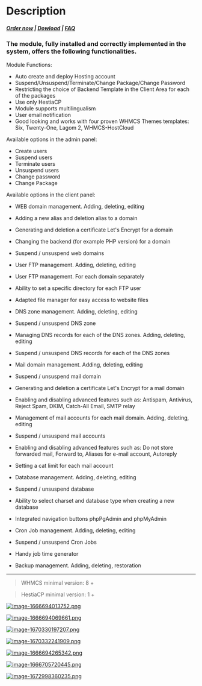 # Description

#####  [Order now](https://puqcloud.com/index.php?rp=/store/whmcs-module-hestiacp) | [Dowload](https://download.puqcloud.com/WHMCS/servers/PUQ_WHMCS-HestiaCP/) | [FAQ](https://faq.puqcloud.com/)

### The module, fully installed and correctly implemented in the system, offers the following functionalities.

Module Functions:

- Auto create and deploy Hosting account
- Suspend/Unsuspend/Terminate/Change Package/Change Password
- Restricting the choice of Backend Template in the Client Area for each of the packages
- Use only HestiaCP
- Module supports multilingualism
- User email notification
- Good looking and works with four proven WHMCS Themes templates: Six, Twenty-One, Lagom 2, WHMCS-HostCloud

Available options in the admin panel:

- Create users
- Suspend users
- Terminate users
- Unsuspend users
- Change password
- Change Package

Available options in the client panel:

- WEB domain management. Adding, deleting, editing
- Adding a new alias <span class="HwtZe" lang="en"><span class="jCAhz ChMk0b C1N51c"><span class="ryNqvb">and deletion alias</span></span></span> to a domain
- Generating <span class="HwtZe" lang="en"><span class="jCAhz ChMk0b C1N51c"><span class="ryNqvb">and deletion</span></span></span> a certificate Let's Encrypt for a domain
- Changing the backend (for example PHP version) for a domain
- Suspend / unsuspend web domains
- User FTP management. Adding, deleting, editing
- User FTP management. For each domain separately
- Ability to set a specific directory for each FTP user
- Adapted file manager for easy access to website files

- DNS zone management. Adding, deleting, editing
- Suspend / unsuspend DNS zone
- Managing DNS records for each of the DNS zones. Adding, deleting, editing
- Suspend / unsuspend DNS records for each of the DNS zones

- Mail domain management. Adding, deleting, editing
- Suspend / unsuspend mail domain
- Generating <span class="HwtZe" lang="en"><span class="jCAhz ChMk0b C1N51c"><span class="ryNqvb">and deletion</span></span></span> a certificate Let's Encrypt for a mail domain
- Enabling and disabling advanced features such as: Antispam, Antivirus, Reject Spam, DKIM, Catch-All Email, SMTP relay
- Management of mail accounts for each mail domain. Adding, deleting, editing
- Suspend / unsuspend mail accounts
- Enabling and disabling advanced features such as: Do not store forwarded mail, Forward to, Aliases for e-mail account, Autoreply
- Setting a cat limit for each mail account

- Database management. Adding, deleting, editing
- Suspend / unsuspend database
- Ability to select сharset and database type when creating a new database
- Integrated navigation buttons phpPgAdmin and phpMyAdmin

- Cron Job management. Adding, deleting, editing
- Suspend / unsuspend Cron Jobs
- Handy job time generator

- Backup management. Adding, deleting, <span class="kgnlhe" data-sl="en" data-term-type="tl" data-tl="ru" dir="ltr" role="button" tabindex="0">restoration</span>


- - - - - -

>WHMCS minimal version: 8 +

>HestiaCP minimal version: 1 +

[![image-1666694013752.png](https://doc.puq.info/uploads/images/gallery/2022-10/scaled-1680-/image-1666694013752.png)](https://doc.puq.info/uploads/images/gallery/2022-10/image-1666694013752.png)

[![image-1666694069661.png](https://doc.puq.info/uploads/images/gallery/2022-10/scaled-1680-/image-1666694069661.png)](https://doc.puq.info/uploads/images/gallery/2022-10/image-1666694069661.png)

[![image-1670330197207.png](https://doc.puq.info/uploads/images/gallery/2022-12/scaled-1680-/image-1670330197207.png)](https://doc.puq.info/uploads/images/gallery/2022-12/image-1670330197207.png)

[![image-1670332241909.png](https://doc.puq.info/uploads/images/gallery/2022-12/scaled-1680-/image-1670332241909.png)](https://doc.puq.info/uploads/images/gallery/2022-12/image-1670332241909.png)

[![image-1666694265342.png](https://doc.puq.info/uploads/images/gallery/2022-10/scaled-1680-/image-1666694265342.png)](https://doc.puq.info/uploads/images/gallery/2022-10/image-1666694265342.png)

[![image-1666705720445.png](https://doc.puq.info/uploads/images/gallery/2022-10/scaled-1680-/image-1666705720445.png)](https://doc.puq.info/uploads/images/gallery/2022-10/image-1666705720445.png)

[![image-1672998360235.png](https://doc.puq.info/uploads/images/gallery/2023-01/scaled-1680-/image-1672998360235.png)](https://doc.puq.info/uploads/images/gallery/2023-01/image-1672998360235.png)
